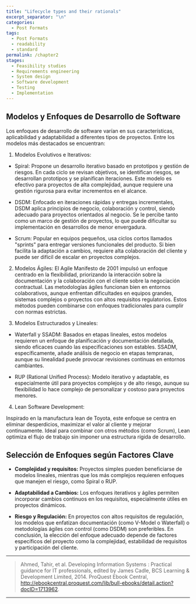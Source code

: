 ```yaml
---
title: "Lifecycle types and their rationals"
excerpt_separator: "\n"
categories:
  - Post Formats
tags:
  - Post Formats
  - readability
  - standard
permalink: /chapter2
stages:
  - Feasibility studies
  - Requirements engineering
  - System design
  - Software development
  - Testing
  - Implementation
---
```


## Modelos y Enfoques de Desarrollo de Software
Los enfoques de desarrollo de software varían en sus características, aplicabilidad y adaptabilidad a diferentes tipos de proyectos. Entre los modelos más destacados se encuentran:

1. Modelos Evolutivos e Iterativos:

  * Spiral: Propone un desarrollo iterativo basado en prototipos y gestión de riesgos. En cada ciclo se revisan objetivos, se identifican riesgos, se desarrollan prototipos y se planifican iteraciones. Este modelo es efectivo para proyectos de alta complejidad, aunque requiere una gestión rigurosa para evitar incrementos en el alcance.

  * DSDM: Enfocado en iteraciones rápidas y entregas incrementales, DSDM aplica principios de negocio, colaboración y control, siendo adecuado para proyectos orientados al negocio. Se le percibe tanto como un marco de gestión de proyectos, lo que puede dificultar su implementación en desarrollos de menor envergadura.

  * Scrum: Popular en equipos pequeños, usa ciclos cortos llamados "sprints" para entregar versiones funcionales del producto. Si bien facilita la adaptación a cambios, requiere alta colaboración del cliente y puede ser difícil de escalar en proyectos complejos.

2. Modelos Ágiles:
El Agile Manifesto de 2001 impulsó un enfoque centrado en la flexibilidad, priorizando la interacción sobre la documentación y la colaboración con el cliente sobre la negociación contractual. Las metodologías ágiles funcionan bien en entornos colaborativos, aunque enfrentan dificultades en equipos grandes, sistemas complejos o proyectos con altos requisitos regulatorios. Estos métodos pueden combinarse con enfoques tradicionales para cumplir con normas estrictas.

3. Modelos Estructurados y Lineales:

  * Waterfall y SSADM: Basados en etapas lineales, estos modelos requieren un enfoque de planificación y documentación detallada, siendo eficaces cuando las especificaciones son estables. SSADM, específicamente, añade análisis de negocio en etapas tempranas, aunque su linealidad puede provocar revisiones continuas en entornos cambiantes.
  
  * RUP (Rational Unified Process): Modelo iterativo y adaptable, es especialmente útil para proyectos complejos y de alto riesgo, aunque su flexibilidad lo hace complejo de personalizar y costoso para proyectos menores.

4. Lean Software Development:

Inspirado en la manufactura lean de Toyota, este enfoque se centra en eliminar desperdicios, maximizar el valor al cliente y mejorar continuamente. Ideal para combinar con otros métodos (como Scrum), Lean optimiza el flujo de trabajo sin imponer una estructura rígida de desarrollo.

## Selección de Enfoques según Factores Clave
* **Complejidad y requisitos:** Proyectos simples pueden beneficiarse de modelos lineales, mientras que los más complejos requieren enfoques que manejen el riesgo, como Spiral o RUP.

* **Adaptabilidad a Cambios:** Los enfoques iterativos y ágiles permiten incorporar cambios continuos en los requisitos, especialmente útiles en proyectos dinámicos.

* **Riesgo y Regulación:** En proyectos con altos requisitos de regulación, los modelos que enfatizan documentación (como V-Model o Waterfall) o metodologías ágiles con control (como DSDM) son preferibles.
En conclusión, la elección del enfoque adecuado depende de factores específicos del proyecto como la complejidad, estabilidad de requisitos y participación del cliente.

---

> Ahmed, Tahir, et al. Developing Information Systems : Practical guidance for IT professionals, edited by James Cadle, BCS Learning & Development Limited, 2014. ProQuest Ebook Central, http://ebookcentral.proquest.com/lib/bull-ebooks/detail.action?docID=1713962.

---
